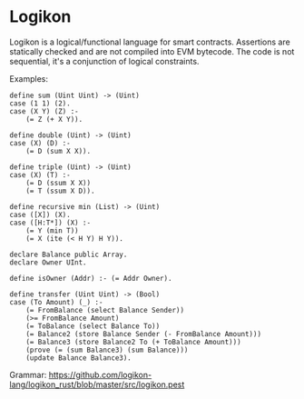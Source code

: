 # Logikon

Logikon is a logical/functional language for smart contracts.
Assertions are statically checked and are not compiled into EVM bytecode.
The code is not sequential, it's a conjunction of logical constraints.

Examples:

```
define sum (Uint Uint) -> (Uint)
case (1 1) (2).
case (X Y) (Z) :-
    (= Z (+ X Y)).
```

```
define double (Uint) -> (Uint)
case (X) (D) :-
    (= D (sum X X)).
```

```
define triple (Uint) -> (Uint)
case (X) (T) :-
    (= D (ssum X X))
    (= T (ssum X D)).
```

```
define recursive min (List) -> (Uint)
case ([X]) (X).
case ([H:T*]) (X) :-
    (= Y (min T))
    (= X (ite (< H Y) H Y)).
```

```
declare Balance public Array.
declare Owner UInt.

define isOwner (Addr) :- (= Addr Owner).

define transfer (Uint Uint) -> (Bool)
case (To Amount) (_) :-
    (= FromBalance (select Balance Sender))
    (>= FromBalance Amount)
    (= ToBalance (select Balance To))
    (= Balance2 (store Balance Sender (- FromBalance Amount)))
    (= Balance3 (store Balance2 To (+ ToBalance Amount)))
    (prove (= (sum Balance3) (sum Balance)))
    (update Balance Balance3).
```

Grammar:
https://github.com/logikon-lang/logikon_rust/blob/master/src/logikon.pest
